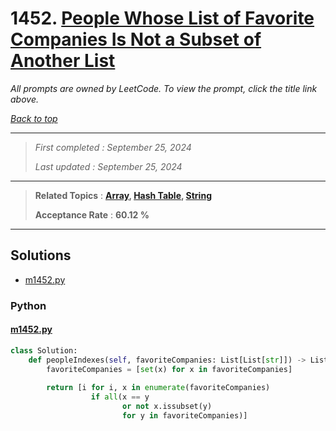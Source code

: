 # 1452. [People Whose List of Favorite Companies Is Not a Subset of Another List](<https://leetcode.com/problems/people-whose-list-of-favorite-companies-is-not-a-subset-of-another-list>)

*All prompts are owned by LeetCode. To view the prompt, click the title link above.*

*[Back to top](<../README.md>)*

------

> *First completed : September 25, 2024*
>
> *Last updated : September 25, 2024*

------

> **Related Topics** : **[Array](<by_topic/Array.md>), [Hash Table](<by_topic/Hash Table.md>), [String](<by_topic/String.md>)**
>
> **Acceptance Rate** : **60.12 %**

------

## Solutions

- [m1452.py](<../my-submissions/m1452.py>)
### Python
#### [m1452.py](<../my-submissions/m1452.py>)
```Python
class Solution:
    def peopleIndexes(self, favoriteCompanies: List[List[str]]) -> List[int]:
        favoriteCompanies = [set(x) for x in favoriteCompanies]
        
        return [i for i, x in enumerate(favoriteCompanies) 
                  if all(x == y 
                         or not x.issubset(y) 
                         for y in favoriteCompanies)]

```

